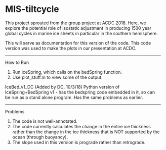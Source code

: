# MIS-tiltcycle
This project sprouted from the group project at ACDC 2018. Here, we explore the potential role of isostatic adjustment in producing 1500 year global cycles in marine ice sheets in particular in the southern hemisphere.  

This will serve as documentation for this version of the code. This code version was used to make the plots in our presentation at ACDC.

---
How to Run
1. Run iceSpring, which calls on the bedSpring function.
2. Use plot_stuff.m to view some of the output.

IceBed_v1_DC (Added by DC, 10/3/18)
Python version of IceSpring+BedSpring v1 - has the bedspring code embedded in it, so can be run as a stand alone program.
Has the same problems as earlier.

--- 

Problems
1. The code is not well-annotated.
2. The code currently calculates the change in the entire ice thickness rather than the change in the ice thickness that is NOT supported by the ocean (through buoyancy). 
3. The slope used in this version is prograde rather than retrograde.

